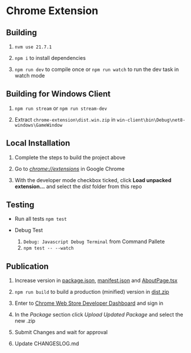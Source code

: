 # Chrome Extension

## Building

1. `nvm use 21.7.1`

1. `npm i` to install dependencies

1. `npm run dev` to compile once or `npm run watch` to run the dev task in watch mode

## Building for Windows Client

1. `npm run stream` or `npm run stream-dev`

1. Extract `chrome-extension\dist.win.zip` in `win-client\bin\Debug\net8-windows\GameWindow`

## Local Installation

1. Complete the steps to build the project above

1. Go to [_chrome://extensions_](chrome://extensions) in Google Chrome

1. With the developer mode checkbox ticked, click **Load unpacked extension...** and select the _dist_ folder from this repo

## Testing

- Run all tests
    `npm test`

- Debug Test
    1. `Debug: Javascript Debug Terminal` from Command Pallete
    1. `npm test -- --watch`

## Publication

1. Increase version in [package.json](package.json), [manifest.json](dist/manifest.json) and [AboutPage.tsx](src/view/components/about/AboutPage.tsx)

1. `npm run build` to build a production (minified) version in [dist.zip](dist.zip)

1. Enter to [Chrome Web Store Developer Dashboard](https://chrome.google.com/webstore/developer/dashboard) and sign in

1. In the _Package_ section click _Upload Updated Package_ and select the new .zip

1. Submit Changes and wait for approval

1. Update CHANGESLOG.md
